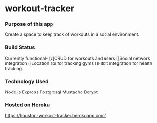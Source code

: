 # workout-tracker

### Purpose of this app
Create a space to keep track of workouts in a social environment.

### Build Status
Currently functional-
[x]CRUD for workouts and users
[]Social network integration
[]Location api for tracking gyms
[]Fitbit integration for health tracking

### Technology Used
Node.js
Express
Postgresql
Mustache
Bcrypt

### Hosted on Heroku
https://houston-workout-tracker.herokuapp.com/
